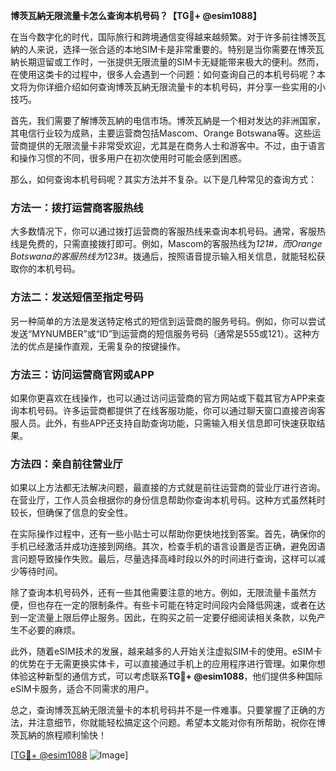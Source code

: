 **博茨瓦納无限流量卡怎么查询本机号码？【TG💪+ @esim1088】**

在当今数字化的时代，国际旅行和跨境通信变得越来越频繁。对于许多前往博茨瓦納的人来说，选择一张合适的本地SIM卡是非常重要的。特别是当你需要在博茨瓦納长期逗留或工作时，一张提供无限流量的SIM卡无疑能带来极大的便利。然而，在使用这类卡的过程中，很多人会遇到一个问题：如何查询自己的本机号码呢？本文将为你详细介绍如何查询博茨瓦納无限流量卡的本机号码，并分享一些实用的小技巧。

首先，我们需要了解博茨瓦納的电信市场。博茨瓦納是一个相对发达的非洲国家，其电信行业较为成熟，主要运营商包括Mascom、Orange Botswana等。这些运营商提供的无限流量卡非常受欢迎，尤其是在商务人士和游客中。不过，由于语言和操作习惯的不同，很多用户在初次使用时可能会感到困惑。

那么，如何查询本机号码呢？其实方法并不复杂。以下是几种常见的查询方式：

### 方法一：拨打运营商客服热线

大多数情况下，你可以通过拨打运营商的客服热线来查询本机号码。通常，客服热线是免费的，只需直接拨打即可。例如，Mascom的客服热线为*121#，而Orange Botswana的客服热线为*123#。拨通后，按照语音提示输入相关信息，就能轻松获取你的本机号码。

### 方法二：发送短信至指定号码

另一种简单的方法是发送特定格式的短信到运营商的服务号码。例如，你可以尝试发送“MYNUMBER”或“ID”到运营商的短信服务号码（通常是555或121）。这种方法的优点是操作直观，无需复杂的按键操作。

### 方法三：访问运营商官网或APP

如果你更喜欢在线操作，也可以通过访问运营商的官方网站或下载其官方APP来查询本机号码。许多运营商都提供了在线客服功能，你可以通过聊天窗口直接咨询客服人员。此外，有些APP还支持自助查询功能，只需输入相关信息即可快速获取结果。

### 方法四：亲自前往营业厅

如果以上方法都无法解决问题，最直接的方式就是前往运营商的营业厅进行咨询。在营业厅，工作人员会根据你的身份信息帮助你查询本机号码。这种方式虽然耗时较长，但确保了信息的安全性。

在实际操作过程中，还有一些小贴士可以帮助你更快地找到答案。首先，确保你的手机已经激活并成功连接到网络。其次，检查手机的语言设置是否正确，避免因语言问题导致操作失败。最后，尽量选择高峰时段以外的时间进行查询，这样可以减少等待时间。

除了查询本机号码外，还有一些其他需要注意的地方。例如，无限流量卡虽然方便，但也存在一定的限制条件。有些卡可能在特定时间段内会降低网速，或者在达到一定流量上限后停止服务。因此，在购买之前一定要仔细阅读相关条款，以免产生不必要的麻烦。

此外，随着eSIM技术的发展，越来越多的人开始关注虚拟SIM卡的使用。eSIM卡的优势在于无需更换实体卡，可以直接通过手机上的应用程序进行管理。如果你想体验这种新型的通信方式，可以考虑联系**TG💪+ @esim1088**，他们提供多种国际eSIM卡服务，适合不同需求的用户。

总之，查询博茨瓦納无限流量卡的本机号码并不是一件难事。只要掌握了正确的方法，并注意细节，你就能轻松搞定这个问题。希望本文能对你有所帮助，祝你在博茨瓦納的旅程顺利愉快！

[[TG💪+ @esim1088](https://t.me/s/esim1088) ![Image](https://i.postimg.cc/4NQfJmqS/Snipaste-2025-05-13-00-14-12.png)]